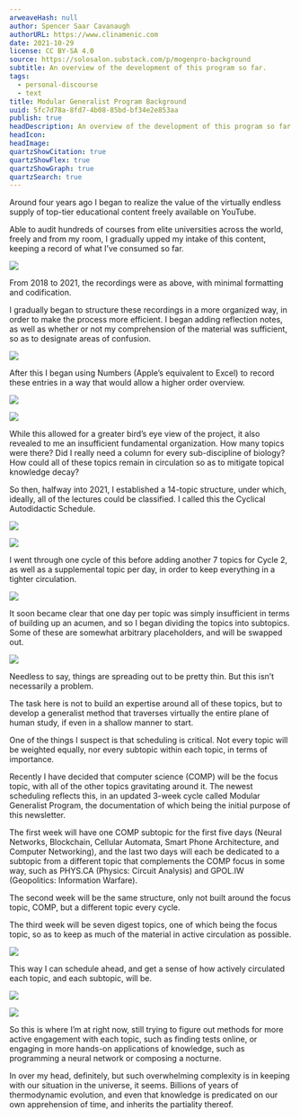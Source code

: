 ```yaml
---
arweaveHash: null
author: Spencer Saar Cavanaugh
authorURL: https://www.clinamenic.com
date: 2021-10-29
license: CC BY-SA 4.0
source: https://solosalon.substack.com/p/mogenpro-background
subtitle: An overview of the development of this program so far.
tags:
  - personal-discourse
  - text
title: Modular Generalist Program Background
uuid: 5fc7d78a-8fd7-4b08-85bd-bf34e2e853aa
publish: true
headDescription: An overview of the development of this program so far.
headIcon:
headImage:
quartzShowCitation: true
quartzShowFlex: true
quartzShowGraph: true
quartzSearch: true
---
```


Around four years ago I began to realize the value of the virtually endless supply of top-tier educational content freely available on YouTube.

Able to audit hundreds of courses from elite universities across the world, freely and from my room, I gradually upped my intake of this content, keeping a record of what I’ve consumed so far.

![](https://substackcdn.com/image/fetch/w_1456,c_limit,f_auto,q_auto:good,fl_progressive:steep/https%3A%2F%2Fbucketeer-e05bbc84-baa3-437e-9518-adb32be77984.s3.amazonaws.com%2Fpublic%2Fimages%2Fa470861d-26af-4f85-a89e-10c56a8e5f94_1278x1666.png)

From 2018 to 2021, the recordings were as above, with minimal formatting and codification.

I gradually began to structure these recordings in a more organized way, in order to make the process more efficient. I began adding reflection notes, as well as whether or not my comprehension of the material was sufficient, so as to designate areas of confusion.

![](https://substackcdn.com/image/fetch/w_1456,c_limit,f_auto,q_auto:good,fl_progressive:steep/https%3A%2F%2Fbucketeer-e05bbc84-baa3-437e-9518-adb32be77984.s3.amazonaws.com%2Fpublic%2Fimages%2F4d23f372-738f-4e55-beb4-413d47b3f592_1192x1100.png)

After this I began using Numbers (Apple’s equivalent to Excel) to record these entries in a way that would allow a higher order overview.

![](https://substackcdn.com/image/fetch/w_1456,c_limit,f_auto,q_auto:good,fl_progressive:steep/https%3A%2F%2Fbucketeer-e05bbc84-baa3-437e-9518-adb32be77984.s3.amazonaws.com%2Fpublic%2Fimages%2F0bda8421-8c00-4190-b4a0-0b96e2586145_1550x1342.png)

![](https://substackcdn.com/image/fetch/w_1456,c_limit,f_auto,q_auto:good,fl_progressive:steep/https%3A%2F%2Fbucketeer-e05bbc84-baa3-437e-9518-adb32be77984.s3.amazonaws.com%2Fpublic%2Fimages%2Fa2776e0a-0a6e-4b43-b162-8473b1b8264c_1686x1518.png)

While this allowed for a greater bird’s eye view of the project, it also revealed to me an insufficient fundamental organization. How many topics were there? Did I really need a column for every sub-discipline of biology? How could all of these topics remain in circulation so as to mitigate topical knowledge decay?

So then, halfway into 2021, I established a 14-topic structure, under which, ideally, all of the lectures could be classified. I called this the Cyclical Autodidactic Schedule.

![](https://substackcdn.com/image/fetch/w_1456,c_limit,f_auto,q_auto:good,fl_progressive:steep/https%3A%2F%2Fbucketeer-e05bbc84-baa3-437e-9518-adb32be77984.s3.amazonaws.com%2Fpublic%2Fimages%2Fedd92dad-c9e3-4b22-9fec-633698b1695f_1324x1410.png)

![](https://substackcdn.com/image/fetch/w_1456,c_limit,f_auto,q_auto:good,fl_progressive:steep/https%3A%2F%2Fbucketeer-e05bbc84-baa3-437e-9518-adb32be77984.s3.amazonaws.com%2Fpublic%2Fimages%2F30639cf2-dd2a-4ea7-bdc9-27d9778716f0_1334x1530.png)

I went through one cycle of this before adding another 7 topics for Cycle 2, as well as a supplemental topic per day, in order to keep everything in a tighter circulation.

![](https://substackcdn.com/image/fetch/w_1456,c_limit,f_auto,q_auto:good,fl_progressive:steep/https%3A%2F%2Fbucketeer-e05bbc84-baa3-437e-9518-adb32be77984.s3.amazonaws.com%2Fpublic%2Fimages%2F7f55155c-d9a8-4993-9a96-f4e45381a217_930x1485.png)

It soon became clear that one day per topic was simply insufficient in terms of building up an acumen, and so I began dividing the topics into subtopics. Some of these are somewhat arbitrary placeholders, and will be swapped out.

![](https://substackcdn.com/image/fetch/w_1456,c_limit,f_auto,q_auto:good,fl_progressive:steep/https%3A%2F%2Fbucketeer-e05bbc84-baa3-437e-9518-adb32be77984.s3.amazonaws.com%2Fpublic%2Fimages%2Fed92b7ec-0286-4a0f-985d-bee69bf30d1d_748x1186.png)

Needless to say, things are spreading out to be pretty thin. But this isn’t necessarily a problem.

The task here is not to build an expertise around all of these topics, but to develop a generalist method that traverses virtually the entire plane of human study, if even in a shallow manner to start.

One of the things I suspect is that scheduling is critical. Not every topic will be weighted equally, nor every subtopic within each topic, in terms of importance.

Recently I have decided that computer science (COMP) will be the focus topic, with all of the other topics gravitating around it. The newest scheduling reflects this, in an updated 3-week cycle called Modular Generalist Program, the documentation of which being the initial purpose of this newsletter.

The first week will have one COMP subtopic for the first five days (Neural Networks, Blockchain, Cellular Automata, Smart Phone Architecture, and Computer Networking), and the last two days will each be dedicated to a subtopic from a different topic that complements the COMP focus in some way, such as PHYS.CA (Physics: Circuit Analysis) and GPOL.IW (Geopolitics: Information Warfare).

The second week will be the same structure, only not built around the focus topic, COMP, but a different topic every cycle.

The third week will be seven digest topics, one of which being the focus topic, so as to keep as much of the material in active circulation as possible.

![](https://substackcdn.com/image/fetch/w_1456,c_limit,f_auto,q_auto:good,fl_progressive:steep/https%3A%2F%2Fbucketeer-e05bbc84-baa3-437e-9518-adb32be77984.s3.amazonaws.com%2Fpublic%2Fimages%2Fcb5a9588-23c9-487c-a345-0311379d5e1c_658x304.png)

This way I can schedule ahead, and get a sense of how actively circulated each topic, and each subtopic, will be.

![](https://substackcdn.com/image/fetch/w_1456,c_limit,f_auto,q_auto:good,fl_progressive:steep/https%3A%2F%2Fbucketeer-e05bbc84-baa3-437e-9518-adb32be77984.s3.amazonaws.com%2Fpublic%2Fimages%2F1d7e1b9f-683e-4403-bcfa-246a7ef5a1d5_1952x716.png)

![](https://substackcdn.com/image/fetch/w_1456,c_limit,f_auto,q_auto:good,fl_progressive:steep/https%3A%2F%2Fbucketeer-e05bbc84-baa3-437e-9518-adb32be77984.s3.amazonaws.com%2Fpublic%2Fimages%2Faf14ee6c-7d59-4c37-87ac-0d285c5f99cd_1052x896.png)

So this is where I’m at right now, still trying to figure out methods for more active engagement with each topic, such as finding tests online, or engaging in more hands-on applications of knowledge, such as programming a neural network or composing a nocturne.

In over my head, definitely, but such overwhelming complexity is in keeping with our situation in the universe, it seems. Billions of years of thermodynamic evolution, and even that knowledge is predicated on our own apprehension of time, and inherits the partiality thereof.
